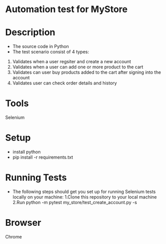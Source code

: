 # Automation test for MyStore

# Description
* The source code in Python
* The test scenario consist of 4 types:
1. Validates when a user regsiter and create a new account
2. Validates when a user can add one or more product to the cart
3. Validates can user buy products added to the cart after signing into the account
4. Validates user can check order details and history

# Tools
Selenium

# Setup
* install python
* pip install -r requirements.txt

# Running Tests
* The following steps should get you set up for running Selenium tests locally on your machine:
1.Clone this repository to your local machine
2.Run python -m pytest my_store/test_create_account.py -s

# Browser
Chrome





